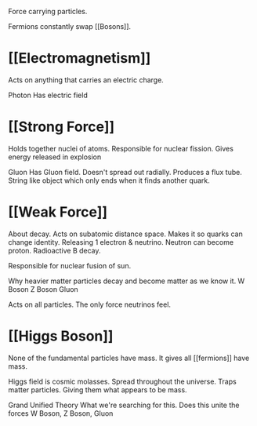 Force carrying particles.

Fermions constantly swap [[Bosons]].

# [[Electromagnetism]]
Acts on anything that carries an electric charge.

Photon
Has electric field

# [[Strong Force]]
Holds together nuclei of atoms. Responsible for nuclear fission. Gives energy released in explosion

Gluon 
Has Gluon field. Doesn't spread out radially. 
Produces a flux tube. String like object which only ends when it finds another quark. 

# [[Weak Force]]
About decay.
Acts on subatomic distance space. 
Makes it so quarks can change identity. Releasing 1 electron & neutrino.  Neutron can become proton. Radioactive B decay.

Responsible for nuclear fusion of sun.  

Why heavier matter particles decay and become matter as we know it.
W Boson 
Z Boson
Gluon

Acts on all particles. 
The only force neutrinos feel.

# [[Higgs Boson]]
None of the fundamental particles have mass. It gives all [[fermions]] have mass. 

Higgs field is cosmic molasses. Spread throughout the universe. Traps matter particles. Giving them what appears to be mass.


Grand Unified Theory
What we're searching for this. Does this unite the forces
W Boson, Z Boson, Gluon